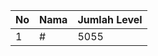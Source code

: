 | No | Nama            | Jumlah Level |
|----|-----------------|--------------|
| 1  | #    |    5055        |

